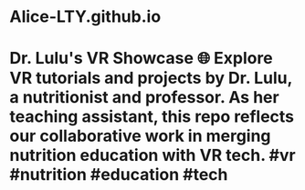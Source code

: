 # Alice-LTY.github.io
# Dr. Lulu's VR Showcase  🌐 Explore VR tutorials and projects by Dr. Lulu, a nutritionist and professor. As her teaching assistant, this repo reflects our collaborative work in merging nutrition education with VR tech.  #vr #nutrition #education #tech
